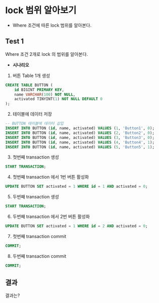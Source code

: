 # lock 범위 알아보기

- Where 조건에 따른 lock 범위를 알아본다.

## Test 1
Where 조건 2개로 lock 의 범위를 알아본다.

- **시나리오**
1. 버튼 Table 1개 생성
```sql
CREATE TABLE BUTTON (
    id BIGINT PRIMARY KEY,
    name VARCHAR(100) NOT NULL,
    activated TINYINT(1) NOT NULL DEFAULT 0
);
```

2. 테이블에 데이터 저장
```sql
-- BUTTON 테이블에 데이터 삽입
INSERT INTO BUTTON (id, name, activated) VALUES (1, 'Button1', 0);
INSERT INTO BUTTON (id, name, activated) VALUES (2, 'Button2', 0);
INSERT INTO BUTTON (id, name, activated) VALUES (3, 'Button3', 0);
INSERT INTO BUTTON (id, name, activated) VALUES (4, 'Button4', 1);
INSERT INTO BUTTON (id, name, activated) VALUES (5, 'Button5', 1);
```

3. 첫번째 transaction 생성
```sql
START TRANSACTION;
```

4. 첫번째 transaction 에서 1번 버튼 활성화
```sql
UPDATE BUTTON SET activated = 1 WHERE id = 1 AND activated = 0;
```

5. 두번째 transaction 생성
```sql
START TRANSACTION;
```

6. 두번째 transaction 에서 2번 버튼 활성화
```sql
UPDATE BUTTON SET activated = 1 WHERE id = 2 AND activated = 0;
```

7. 첫번째 transaction commit
```sql
COMMIT;
```

8. 두번째 transaction commit
```sql
COMMIT;
```

## 결과

결과는?
